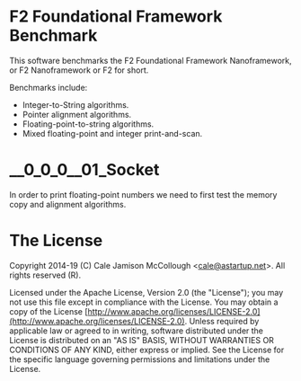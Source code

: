 # F2 Foundational Framework Benchmark

This software benchmarks the F2 Foundational Framework Nanoframework, or F2 Nanoframework or F2 for short. 

Benchmarks include:

* Integer-to-String algorithms.
* Pointer alignment algorithms.
* Floating-point-to-string algorithms.
* Mixed floating-point and integer print-and-scan.

# __0_0_0__01_Socket

In order to print floating-point numbers we need to first test the memory copy and alignment algorithms.

# The License

Copyright 2014-19 (C) Cale Jamison McCollough <<cale@astartup.net>>. All rights reserved (R).

Licensed under the Apache License, Version 2.0 (the "License"); you may not use this file except in compliance with the License. You may obtain a copy of the License [http://www.apache.org/licenses/LICENSE-2.0](http://www.apache.org/licenses/LICENSE-2.0). Unless required by applicable law or agreed to in writing, software distributed under the License is distributed on an "AS IS" BASIS, WITHOUT WARRANTIES OR CONDITIONS OF ANY KIND, either express or implied. See the License for the specific language governing permissions and limitations under the License.
